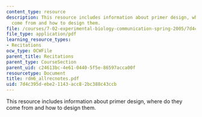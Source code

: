 ```yaml
---
content_type: resource
description: This resource includes information about primer design, where do they
  come from and how to design them.
file: /courses/7-02-experimental-biology-communication-spring-2005/7d4c395debe21143acc82bc388c43ccb_rdm6_allrecnotes.pdf
file_type: application/pdf
learning_resource_types:
- Recitations
ocw_type: OCWFile
parent_title: Recitations
parent_type: CourseSection
parent_uid: c24613bc-4e61-0440-5f5e-86597acca00f
resourcetype: Document
title: rdm6_allrecnotes.pdf
uid: 7d4c395d-ebe2-1143-acc8-2bc388c43ccb
---
```

This resource includes information about primer design, where do they come from and how to design them.

